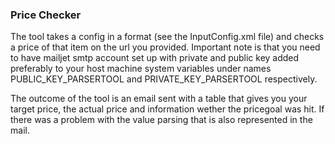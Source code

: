 ### Price Checker ###

The tool takes a config in a format (see the InputConfig.xml file) and
checks a price of that item on the url you provided.
Important note is that you need to have mailjet smtp account set up with
private and public key added preferably to your host machine system variables
under names PUBLIC_KEY_PARSERTOOL and PRIVATE_KEY_PARSERTOOL respectively.

The outcome of the tool is an email sent with a table that gives you
your target price, the actual price and information wether the pricegoal
was hit. If there was a problem with the value parsing that is also
represented in the mail.

